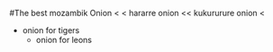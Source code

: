 #The best mozambik Onion
<
< hararre onion
<< kukururure onion
<
- onion for tigers
  - onion for leons 
